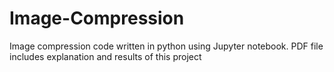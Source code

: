 # Image-Compression
Image compression code written in python using Jupyter notebook. PDF file includes explanation and results of this project 

